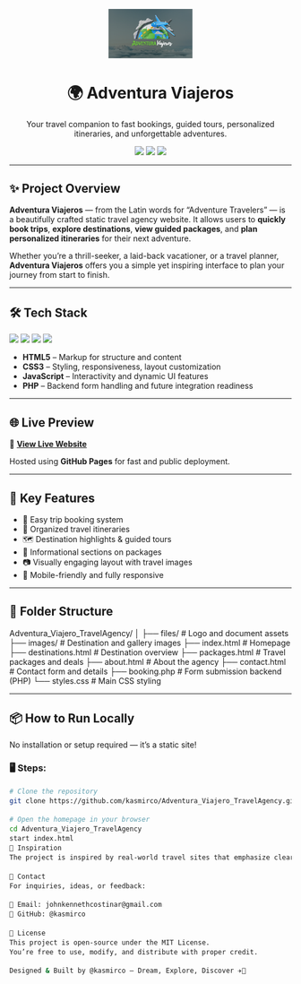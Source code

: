 <!-- Banner -->
<p align="center">
  <img src="https://raw.githubusercontent.com/kasmirco/Adventura_Viajero_TravelAgency/main/files/AV.PNG" width="150" alt="Adventura Viajeros Logo" />
</p>

<h1 align="center">🌍 Adventura Viajeros</h1>

<p align="center">
  Your travel companion to fast bookings, guided tours, personalized itineraries, and unforgettable adventures.
</p>

<p align="center">
  <img src="https://img.shields.io/badge/status-active-brightgreen.svg" />
  <img src="https://img.shields.io/badge/build-static-orange" />
  <img src="https://img.shields.io/badge/focus-travel%20&%20booking-blueviolet" />
</p>

---

## ✨ Project Overview

**Adventura Viajeros** — from the Latin words for “Adventure Travelers” — is a beautifully crafted static travel agency website. It allows users to **quickly book trips**, **explore destinations**, **view guided packages**, and **plan personalized itineraries** for their next adventure.

Whether you’re a thrill-seeker, a laid-back vacationer, or a travel planner, **Adventura Viajeros** offers you a simple yet inspiring interface to plan your journey from start to finish.

---

## 🛠️ Tech Stack

<p align="left">
  <img src="https://img.shields.io/badge/HTML5-E34F26?style=for-the-badge&logo=html5&logoColor=white" />
  <img src="https://img.shields.io/badge/CSS3-1572B6?style=for-the-badge&logo=css3&logoColor=white" />
  <img src="https://img.shields.io/badge/JavaScript-F7DF1E?style=for-the-badge&logo=javascript&logoColor=black" />
  <img src="https://img.shields.io/badge/PHP-777BB4?style=for-the-badge&logo=php&logoColor=white" />
</p>

- **HTML5** – Markup for structure and content  
- **CSS3** – Styling, responsiveness, layout customization  
- **JavaScript** – Interactivity and dynamic UI features  
- **PHP** – Backend form handling and future integration readiness  

---

## 🌐 Live Preview

🔗 [**View Live Website**](https://kasmirco.github.io/Adventura_Viajero_TravelAgency/)

Hosted using **GitHub Pages** for fast and public deployment.

---

## 🧳 Key Features

- 🧭 Easy trip booking system  
- 📌 Organized travel itineraries  
- 🗺️ Destination highlights & guided tours  
- 🧾 Informational sections on packages  
- 📷 Visually engaging layout with travel images  
- 📱 Mobile-friendly and fully responsive  

---

## 📁 Folder Structure

Adventura_Viajero_TravelAgency/
│
├── files/ # Logo and document assets
├── images/ # Destination and gallery images
├── index.html # Homepage
├── destinations.html # Destination overview
├── packages.html # Travel packages and deals
├── about.html # About the agency
├── contact.html # Contact form and details
├── booking.php # Form submission backend (PHP)
└── styles.css # Main CSS styling

---

## 📦 How to Run Locally

No installation or setup required — it’s a static site!

### 🖥️ Steps:

```bash
# Clone the repository
git clone https://github.com/kasmirco/Adventura_Viajero_TravelAgency.git

# Open the homepage in your browser
cd Adventura_Viajero_TravelAgency
start index.html
🧠 Inspiration
The project is inspired by real-world travel sites that emphasize clear visuals, ease of booking, and destination storytelling. Adventura Viajeros aims to combine simplicity with a vibrant travel experience, making users feel ready to pack and go.

📧 Contact
For inquiries, ideas, or feedback:

📩 Email: johnkennethcostinar@gmail.com
🐙 GitHub: @kasmirco

📝 License
This project is open-source under the MIT License.
You’re free to use, modify, and distribute with proper credit.

Designed & Built by @kasmirco — Dream, Explore, Discover ✈️🧭
